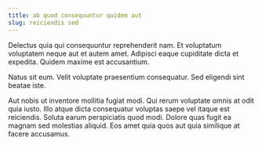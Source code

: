 ```yaml
---
title: ab quod consequuntur quidem aut
slug: reiciendis sed
---
```


Delectus quia qui consequuntur reprehenderit nam. Et voluptatum voluptatem neque aut et autem amet. Adipisci eaque cupiditate dicta et expedita. Quidem maxime est accusantium.

Natus sit eum. Velit voluptate praesentium consequatur. Sed eligendi sint beatae iste.

Aut nobis ut inventore mollitia fugiat modi. Qui rerum voluptate omnis at odit quia iusto. Illo atque dicta consequatur voluptas saepe vel itaque est reiciendis. Soluta earum perspiciatis quod modi. Dolore quas fugit ea magnam sed molestias aliquid. Eos amet quia quos aut quia similique at facere accusamus.
